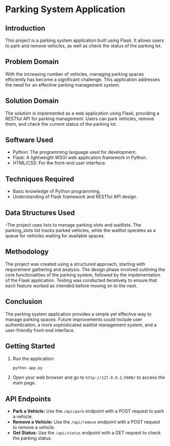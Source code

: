# Parking System Application

## Introduction
This project is a parking system application built using Flask. It allows users to park and remove vehicles, as well as check the status of the parking lot.

## Problem Domain
With the increasing number of vehicles, managing parking spaces efficiently has become a significant challenge. This application addresses the need for an effective parking management system.

## Solution Domain
The solution is implemented as a web application using Flask, providing a RESTful API for parking management. Users can park vehicles, remove them, and check the current status of the parking lot.

## Software Used
- Python: The programming language used for development.
- Flask: A lightweight WSGI web application framework in Python.
- HTML/CSS: For the front-end user interface.

## Techniques Required
- Basic knowledge of Python programming.
- Understanding of Flask framework and RESTful API design.

## Data Structures Used
-The project uses lists to manage parking slots and waitlists. The parking_slots list tracks parked vehicles, while the waitlist operates as a queue for vehicles waiting for available spaces.

## Methodology
The project was created using a structured approach, starting with requirement gathering and analysis. The design phase involved outlining the core functionalities of the parking system, followed by the implementation of the Flask application. Testing was conducted iteratively to ensure that each feature worked as intended before moving on to the next.

## Conclusion
The parking system application provides a simple yet effective way to manage parking spaces. Future improvements could include user authentication, a more sophisticated waitlist management system, and a user-friendly front-end interface.

## Getting Started
1. Run the application:
   ```bash
   python app.py
   ```
2. Open your web browser and go to `http://127.0.0.1:5000/` to access the main page.

## API Endpoints
- **Park a Vehicle:** Use the `/api/park` endpoint with a POST request to park a vehicle.
- **Remove a Vehicle:** Use the `/api/remove` endpoint with a POST request to remove a vehicle.
- **Get Status:** Use the `/api/status` endpoint with a GET request to check the parking status.

